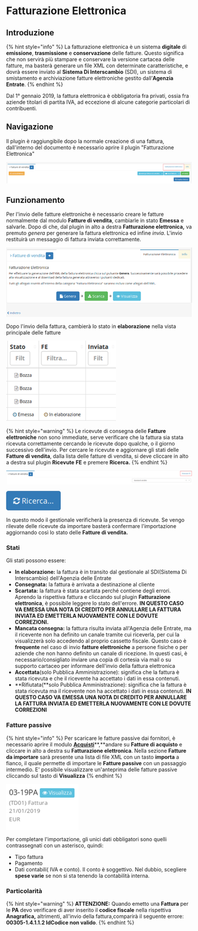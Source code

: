 # Fatturazione Elettronica

## Introduzione

{% hint style="info" %}
La fatturazione elettronica è un sistema **digitale** di **emissione**, **trasmissione** e **conservazione** delle fatture. Questo significa che non servirà più stampare e conservare la versione cartacea delle fatture, ma basterà generare un file XML con determinate caratteristiche, e dovrà essere inviato al **Sistema Di Interscambio** \(SDI\), un sistema di smistamento e archiviazione fatture elettroniche gestito dall’**Agenzia Entrate**.
{% endhint %}

Dal 1° gennaio 2019, la fattura elettronica è obbligatoria fra privati, ossia fra aziende titolari di partita IVA, ad eccezione di alcune categorie particolari di contribuenti.

## Navigazione

Il plugin è raggiungibile dopo la normale creazione di una fattura, dall'interno del documento è necessario aprire il plugin "Fatturazione Elettronica"

![](../../.gitbook/assets/fe.PNG)

## Funzionamento

Per l'invio delle fatture elettroniche è necessario creare le fatture normalmente dal modulo **Fatture di vendita**, cambiarle in stato **Emessa** e salvarle. Dopo di che, dal plugin in alto a destra **Fatturazione elettronica,** va premuto _genera_ per generare la fattura elettronica ed infine _invia_. L'invio restituirà un messaggio di fattura inviata correttamente.

![](../../.gitbook/assets/screenfatturaelettronica.png)

Dopo l'invio della fattura, cambierà lo stato in **elaborazione** nella vista principale delle fatture

![](../../.gitbook/assets/statoinelaborazione.PNG)

{% hint style="warning" %}
Le ricevute di consegna delle **Fatture elettroniche** non sono immediate, serve verificare che la fattura sia stata ricevuta correttamente cercando le ricevute dopo qualche, o il giorno successivo dell'invio. Per cercare le ricevute e aggiornare gli stati delle **Fatture di vendita**, dalla lista delle fatture di vendita, si deve cliccare in alto a destra sul plugin **Ricevute** **FE** e premere **Ricerca.**
{% endhint %}

![Cliccare su Ricevute FE](../../.gitbook/assets/ricevutefe.PNG)

![Cliccare su Ricerca](../../.gitbook/assets/ricercafe.PNG)

In questo modo il gestionale verificherà la presenza di ricevute. Se vengo rilevate delle ricevute da importare basterà confermare l'importazione aggiornando così lo stato delle **Fatture di vendita.**

### **Stati**

Gli stati possono essere:

* **In elaborazione:** la fattura è in transito dal gestionale al SDI\(Sistema Di Interscambio\) dell'Agenzia delle Entrate
* **Consegnata:** la fattura è arrivata a destinazione al cliente
* **Scartata:** la fattura è stata scartata perché contiene degli errori. Aprendo la rispettiva fattura e cliccando sul plugin **Fatturazione elettronica**, è possibile leggere lo stato dell'errore. **IN QUESTO CASO VA EMESSA UNA NOTA DI CREDITO PER ANNULLARE LA FATTURA INVIATA ED EMETTERLA NUOVAMENTE CON LE DOVUTE CORREZIONI.**
* **Mancata consegna:**  la fattura risulta inviata all'Agenzia delle Entrate, ma il ricevente non ha definito un canale tramite cui riceverla, per cui la visualizzerà solo accedendo al proprio cassetto fiscale. Questo caso è **frequente** nel caso di invio **fatture elettroniche** a persone fisiche o per aziende che non hanno definito un canale di ricezione. In questi casi, è necessario/consigliato inviare una copia di cortesia via mail o su supporto cartaceo per informare dell'invio della fattura elettronica 
* **Accettata**\(solo Pubblica Amministrazione\): significa che la fattura è stata ricevuta e che il ricevente ha accettato i dati in essa contenuti.
* **Rifiutata\(**solo Pubblica Amministrazione\): significa che la fattura è stata ricevuta ma il ricevente non ha accettato i dati in essa contenuti. **IN QUESTO CASO VA EMESSA UNA NOTA DI CREDITO PER ANNULLARE LA FATTURA INVIATA ED EMETTERLA NUOVAMENTE CON LE DOVUTE CORREZIONI**

### Fatture passive

{% hint style="info" %}
Per scaricare le fatture passive dai fornitori, è necessario aprire il modulo [**Acquisti**](../../modules/acquisti/)**,**andare su **Fatture di acquisto** e cliccare in alto a destra su **Fatturazione elettronica**. Nella sezione **Fatture da importare** sarà presente una lista di file XML con un tasto **importa** a fianco, il quale permette di importare le **Fatture passive** con un passaggio intermedio. E' possibile visualizzare un'anteprima delle fatture passive cliccando sul tasto di **Visualizza**
{% endhint %}

![](../../.gitbook/assets/fatturapassiva.PNG)

Per completare l'importazione, gli unici dati obbligatori sono quelli contrassegnati con un asterisco, quindi:

* Tipo fattura
* Pagamento 
* Dati contabili\( IVA e conto\). Il conto è soggettivo. Nel dubbio, scegliere **spese varie** se non si sta tenendo la contabilità interna.

### Particolarità

{% hint style="warning" %}
**ATTENZIONE:** Quando emetto una **Fattura** per le **PA** devo verificare di aver inserito il **codice fiscale** nella rispettiva **Anagrafica,** altrimenti, all'invio della fattura,comparirà il seguente errore: **00305-1.4.1.1.2 IdCodice non valido**.
{% endhint %}

